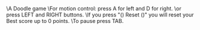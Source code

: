 \A Doodle game
\For motion control: press A for left and D for right.
                \or  press LEFT and RIGHT buttons.
\If you press "() Reset ()" you will reset your Best score up to 0 points.
\To pause press TAB.
